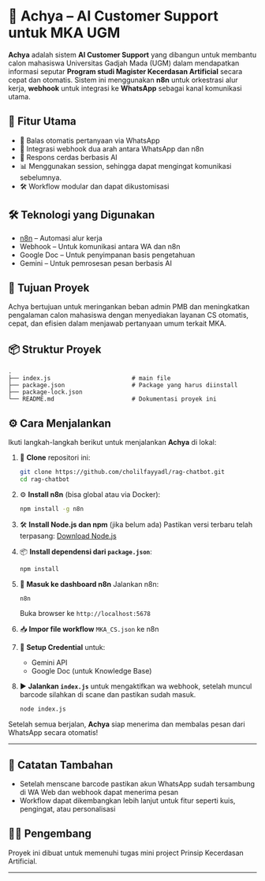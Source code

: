 # 🤖 Achya – AI Customer Support untuk MKA UGM

**Achya** adalah sistem **AI Customer Support** yang dibangun untuk membantu calon mahasiswa Universitas Gadjah Mada (UGM) dalam mendapatkan informasi seputar **Program studi Magister Kecerdasan Artificial** secara cepat dan otomatis. Sistem ini menggunakan **n8n** untuk orkestrasi alur kerja, **webhook** untuk integrasi ke **WhatsApp** sebagai kanal komunikasi utama.

## 🚀 Fitur Utama

* 💬 Balas otomatis pertanyaan via WhatsApp
* 🔗 Integrasi webhook dua arah antara WhatsApp dan n8n
* 🤖 Respons cerdas berbasis AI
* 📊 Menggunakan session, sehingga dapat mengingat komunikasi sebelumnya.
* 🛠️ Workflow modular dan dapat dikustomisasi

## 🛠️ Teknologi yang Digunakan

* [n8n](https://n8n.io/) – Automasi alur kerja
* Webhook – Untuk komunikasi antara WA dan n8n
* Google Doc – Untuk penyimpanan basis pengetahuan
* Gemini – Untuk pemrosesan pesan berbasis AI

## 🎯 Tujuan Proyek

Achya bertujuan untuk meringankan beban admin PMB dan meningkatkan pengalaman calon mahasiswa dengan menyediakan layanan CS otomatis, cepat, dan efisien dalam menjawab pertanyaan umum terkait MKA.

## 📦 Struktur Proyek

```
.
├── index.js                       # main file
├── package.json                   # Package yang harus diinstall
├── package-lock.json
└── README.md                      # Dokumentasi proyek ini
```


## ⚙️ Cara Menjalankan

Ikuti langkah-langkah berikut untuk menjalankan **Achya** di lokal:

1. 🧾 **Clone** repositori ini:

   ```bash
   git clone https://github.com/cholilfayyadl/rag-chatbot.git
   cd rag-chatbot
   ```

2. ⚙️ **Install n8n** (bisa global atau via Docker):

   ```bash
   npm install -g n8n
   ```

3. 🛠️ **Install Node.js dan npm** (jika belum ada)
   Pastikan versi terbaru telah terpasang:
   [Download Node.js](https://nodejs.org/)

4. 📦 **Install dependensi dari `package.json`**:

   ```bash
   npm install
   ```

5. 🔑 **Masuk ke dashboard n8n**
   Jalankan n8n:

   ```bash
   n8n
   ```

   Buka browser ke `http://localhost:5678`

6. 📥 **Impor file workflow** `MKA_CS.json` ke n8n

7. 🔐 **Setup Credential** untuk:

   * Gemini API
   * Google Doc (untuk Knowledge Base)

8. ▶️ **Jalankan `index.js`** untuk mengaktifkan wa webhook, setelah muncul barcode silahkan di scane dan pastikan sudah masuk.

   ```bash
   node index.js
   ```

Setelah semua berjalan, **Achya** siap menerima dan membalas pesan dari WhatsApp secara otomatis!

---


## 📝 Catatan Tambahan

* Setelah menscane barcode pastikan akun WhatsApp sudah tersambung di WA Web dan webhook dapat menerima pesan
* Workflow dapat dikembangkan lebih lanjut untuk fitur seperti kuis, pengingat, atau personalisasi

## 👨‍💻 Pengembang

Proyek ini dibuat untuk memenuhi tugas mini project Prinsip Kecerdasan Artificial.

---


